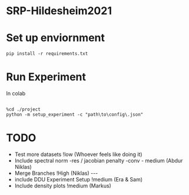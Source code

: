 
# SRP-Hildesheim2021

# Set up enviornment

``` #!/bin/bash
pip install -r requirements.txt
```

# Run Experiment

In colab

```#!/bin/bash

%cd ./project
python -m setup_experiment -c "path\to\config\.json"
```

# TODO

- Test more datasets !low (Whoever feels like doing it)
- Include spectral norm -res / jacobian penalty -conv - medium (Abdur Niklas)
- Merge Branches !High (Niklas) ---
- include DDU Experiment Setup !medium (Era & Sam)
- Include density plots !medium (Markus)

